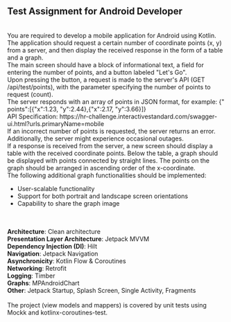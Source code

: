 <h2>Test Assignment for Android Developer</h2>
<br/>
You are required to develop a mobile application for Android using Kotlin. The application
should request a certain number of coordinate points (x, y) from a server, and then display the
received response in the form of a table and a graph.
<br/>
The main screen should have a block of informational text, a field for entering the number of
points, and a button labeled "Let's Go".
<br/>
Upon pressing the button, a request is made to the server's API (GET /api/test/points), with the
parameter specifying the number of points to request (count).
<br/>
The server responds with an array of points in JSON format, for example: {"
points":[{"x":1.23, "y":2.44},{"x":2.17, "y":3.66}]}
<br/>
API Specification:
https://hr-challenge.interactivestandard.com/swagger-ui.html?urls.primaryName=mobile
<br/>
If an incorrect number of points is requested, the server returns an error. Additionally, the server
might experience occasional outages.
<br/>
If a response is received from the server, a new screen should display a table with the received
coordinate points. Below the table, a graph should be displayed with points connected by straight
lines. The points on the graph should be arranged in ascending order of the x-coordinate.
<br/>
The following additional graph functionalities should be implemented:
<br/>
<ul>
<li>User-scalable functionality</li>
<li>Support for both portrait and landscape screen orientations</li>
<li>Capability to share the graph image</li>
</ul>
<br/>
<br/>
<b>Architecture</b>: Clean architecture
<br/>
<b>Presentation Layer Architecture</b>: Jetpack MVVM
<br/>
<b>Dependency Injection (DI)</b>: Hilt
<br/>
<b>Navigation</b>: Jetpack Navigation
<br/>
<b>Asynchronicity</b>: Kotlin Flow & Coroutines
<br/>
<b>Networking</b>: Retrofit
<br/>
<b>Logging</b>: Timber
<br/>
<b>Graphs</b>: MPAndroidChart
<br/>
<b>Other</b>: Jetpack Startup, Splash Screen, Single Activity, Fragments
<br/>
<br/>
The project (view models and mappers) is covered by unit tests using Mockk and 
kotlinx-coroutines-test.